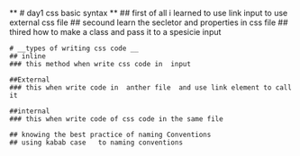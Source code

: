
  ** # day1 css basic syntax **
    ## first of all i learned  to use link input to use external css file 
    ## secound learn the secletor and  properties in css file 
    ## thired  how to make a class and pass it to a spesicie input

    # __types of writing css code __
    ## inline 
    ### this method when write css code in  input 

    ##External
    ### this when write code in  anther file  and use link element to call it 

    ##internal
    ### this when write code of css code in the same file 

    ## knowing the best practice of naming Conventions  
    ## using kabab case   to naming conventions
  